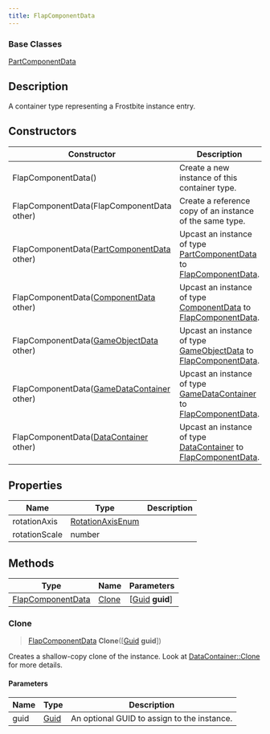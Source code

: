 ```yaml
---
title: FlapComponentData
---
```

### Base Classes

[PartComponentData](PartComponentData)

## Description

A container type representing a Frostbite instance entry.

## Constructors

| Constructor                                                                  | Description                                                                                                               |
| ---------------------------------------------------------------------------- | ------------------------------------------------------------------------------------------------------------------------- |
| FlapComponentData()                                                          | Create a new instance of this container type.                                                                             |
| FlapComponentData(FlapComponentData other)                                   | Create a reference copy of an instance of the same type.                                                                  |
| FlapComponentData([PartComponentData](PartComponentData) other)              | Upcast an instance of type [PartComponentData](PartComponentData) to [FlapComponentData](FlapComponentData).              |
| FlapComponentData([ComponentData](ComponentData) other)                      | Upcast an instance of type [ComponentData](ComponentData) to [FlapComponentData](FlapComponentData).                      |
| FlapComponentData([GameObjectData](GameObjectData) other)                    | Upcast an instance of type [GameObjectData](GameObjectData) to [FlapComponentData](FlapComponentData).                    |
| FlapComponentData([GameDataContainer](GameDataContainer) other)              | Upcast an instance of type [GameDataContainer](GameDataContainer) to [FlapComponentData](FlapComponentData).              |
| FlapComponentData([DataContainer](/vext/ref/shared/class/datacontainer) other) | Upcast an instance of type [DataContainer](/vext/ref/shared/class/datacontainer) to [FlapComponentData](FlapComponentData). |

## Properties

| Name          | Type                                 | Description |
| ------------- | ------------------------------------ | ----------- |
| rotationAxis  | [RotationAxisEnum](RotationAxisEnum) |             |
| rotationScale | number                               |             |

## Methods

| Type                                   | Name            | Parameters                                     |
| -------------------------------------- | --------------- | ---------------------------------------------- |
| [FlapComponentData](FlapComponentData) | [Clone](#clone) | \[[Guid](/vext/ref/shared/class/guid) **guid**\] |

### Clone

> [FlapComponentData](FlapComponentData) **Clone**(\[[Guid](/vext/ref/shared/class/guid) **guid**\])

Creates a shallow-copy clone of the instance. Look at [DataContainer::Clone](/vext/ref/shared/class/datacontainer#clone) for more details.

#### Parameters

| Name | Type         | Description                                 |
| ---- | ------------ | ------------------------------------------- |
| guid | [Guid](Guid) | An optional GUID to assign to the instance. |
